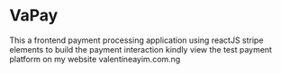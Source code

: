 # VaPay
This a frontend payment processing application using reactJS stripe elements to build the payment interaction kindly view the test payment platform on my website valentineayim.com.ng
